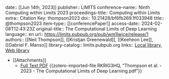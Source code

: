 date:: [[Jun 14th, 2023]]
publisher:: LIMITS
conference-name:: Ninth Computing within Limits 2023
proceedings-title:: Computing within Limits
extra:: Citation Key: thompson2023
doi:: 10.21428/bf6fb269.1f033948
title:: @thompson2023
item-type:: [[conferencePaper]]
access-date:: 2024-02-08T12:43:23Z
original-title:: The Computational Limits of Deep Learning
language:: en
url:: https://limits.pubpub.org/pub/wm1lwjce/release/1
authors:: [[Neil Thompson]], [[Kristjan Greenewald]], [[Keeheon Lee]], [[Gabriel F. Manso]]
library-catalog:: limits.pubpub.org
links:: [Local library](zotero://select/groups/2386895/items/ZNDFQS44), [Web library](https://www.zotero.org/groups/2386895/items/ZNDFQS44)

- [[Attachments]]
	- [Full Text PDF](https://limits.pubpub.org/pub/wm1lwjce/download/pdf) {{zotero-imported-file RKRIG3HQ, "Thompson et al. - 2023 - The Computational Limits of Deep Learning.pdf"}}